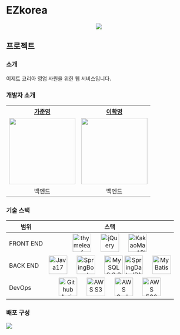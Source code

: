 # EZkorea

<center>
    <img src="https://user-images.githubusercontent.com/82663161/229257988-969d1153-f144-46d2-9a48-508f8114943b.png">
</center>

## 프로젝트

### 소개

이제트 코리아 영업 사원을 위한 웹 서비스입니다.

### 개발자 소개
<table style="margin: 0 auto">
    <th>
        <a href="https://github.com/Jwhyee">가준영</a>
    </th>
    <th>
        <a href="https://github.com/gkraud4135">이학명</a>
    </th>
    <tr>
        <td><img src="https://avatars.githubusercontent.com/u/82663161?v=4" width="180" height="180"/></td>
        <td><img src="https://avatars.githubusercontent.com/u/77388722?v=4" width="180" height="180"/></td>
    </tr>
    <tr>
        <td align="center">
            백엔드
        </td>
        <td align="center">
            백엔드
        </td>
    </tr>
</table>

### 기술 스택
<!--
<table style="margin: 0 auto;">
    <thead>
        <th>범위</th>
        <th>스택</th>
    </thead>
    <tbody style="text-align: center">
        <tr>
            <th>FRONT END</th>
            <td style="white-space: normal; overflow: hidden; text-overflow: ellipsis;">
                <div style="margin: 0 auto;">
                    <div style="display: inline-block; width: 50px; height: 60px;">
                        <img src="https://user-images.githubusercontent.com/82663161/229258328-93c4b37c-f1b8-4c4a-a591-ca17cdb0e2e5.png" alt="" height="50"/>
                        <p>Thymeleaf</p>
                    </div>
                    <div style="display: inline-block; width: 50px; height: 60px;">
                        <img src="https://user-images.githubusercontent.com/82663161/229259146-a9bec1a2-dbb4-4f74-bba3-56abee23db4b.png" alt="" height="50"/>
                        <p>jQuery</p>
                    </div>
                    <div style="display: inline-block; width: 50px; height: 60px;">
                        <img src="https://user-images.githubusercontent.com/82663161/229259517-8af38264-35ea-4b56-9269-e3bf32e0b7fb.png" alt="" height="50"/>
                        <p>Kakao Maps API</p>
                    </div>
                </div>
            </td>
        </tr>
        <tr>
            <th>BACK END</th>
            <td style="white-space: normal; overflow: hidden; text-overflow: ellipsis;">
                <div style="display: inline-block; width: 50px; height: 60px;">
                    <img src="https://user-images.githubusercontent.com/82663161/229259604-a1a46934-64fe-4433-a728-a823509306ee.png" alt="" height="50"/>
                    <p>JAVA</p>
                </div>
                <div style="display: inline-block; width: 50px; height: 60px;">
                    <img src="https://user-images.githubusercontent.com/82663161/229259272-b3112639-0e93-4a86-a190-cdd67fecf044.png" alt="" height="50"/>
                    <p>Spring Boot</p>
                </div>
                <div style="display: inline-block; width: 50px; height: 60px;">
                    <img src="https://user-images.githubusercontent.com/82663161/229258479-38163607-939a-4999-826c-7c27fcc38373.png" alt="" height="50"/>
                    <p>MySQL</p>
                </div>
                <div style="display: inline-block; width: 50px; height: 60px;">
                    <img src="https://user-images.githubusercontent.com/82663161/229258574-c646c37a-590c-40e7-bdce-cdb11aa6db04.png" alt="" height="50"/>
                    <p>Spring Data JPA</p>
                </div>
                <div style="display: inline-block; width: 50px; height: 60px;">
                    <img src="https://user-images.githubusercontent.com/82663161/229258612-01da892d-be28-477b-9eb0-a579d3d3a38b.png" alt="" height="50"/>
                    <p>MyBatis</p>
                </div>
            </td>
        </tr>
        <tr>
            <th>DevOps</th>
            <td style="white-space: normal; overflow: hidden; text-overflow: ellipsis;">
                <div style="margin: 0 auto;">
                    <div style="display: inline-block; width: 50px; height: 60px;">
                        <img src="https://user-images.githubusercontent.com/82663161/229258788-6dbb9e25-05dc-4f60-856d-4fb7d8ac206a.png" alt="" height="50"/>
                        <p>Github Actions</p>
                    </div>
                    <div style="display: inline-block; width: 50px; height: 60px;">
                        <img src="https://user-images.githubusercontent.com/82663161/229258716-b06d6d99-bb61-416b-acd0-6352371b2db5.png" alt="" height="50"/>
                        <p>AWS EC2</p>
                    </div>
                    <div style="display: inline-block; width: 50px; height: 60px;">
                        <img src="https://user-images.githubusercontent.com/82663161/229258738-472f58ef-cbe8-469b-8540-d2e05effe551.png" alt="" height="50"/>
                        <p>AWS S3</p>
                    </div>
                    <div style="display: inline-block; width: 50px; height: 60px;">
                        <img src="https://user-images.githubusercontent.com/82663161/229258752-1c47b4fd-e03a-4572-b269-9799c367d020.png" alt="" height="50"/>
                        <p>AWS CodeDeploy</p>
                    </div>
                </div>
            </td>
        </tr>
    </tbody>
</table>
| 범위      |                                                                                                                                                                                                                                                                                                                                                                                                                                                                                                                                                                스택                                                                                                                                                                                                                                                                                                                                                                                                                                                                                                                                                                |
| --------- |:--------------------------------------------------------------------------------------------------------------------------------------------------------------------------------------------------------------------------------------------------------------------------------------------------------------------------------------------------------------------------------------------------------------------------------------------------------------------------------------------------------------------------------------------------------------------------------------------------------------------------------------------------------------------------------------------------------------------------------------------------------------------------------------------------------------------------------------------------------------------------------------------------------------------------------------------------------------------------------------------------------------------------------------------------------------------------------------------------------------------------------:|
| FRONT END |                                                                                                                                                                                                                         <div style="display: inline; width: 50px; height: 60px;"><img src="https://user-images.githubusercontent.com/82663161/229258328-93c4b37c-f1b8-4c4a-a591-ca17cdb0e2e5.png" alt="" height="50"/><p>Thymeleaf</p></div>&nbsp;&nbsp;&nbsp;&nbsp;<div style="display: inline; width: 50px; height: 60px;"><img src="https://user-images.githubusercontent.com/82663161/229259146-a9bec1a2-dbb4-4f74-bba3-56abee23db4b.png" alt="" height="50"/><p>jQuery</p></div>&nbsp;&nbsp;&nbsp;&nbsp;<div style="display: inline; width: 50px; height: 60px;"><img src="https://user-images.githubusercontent.com/82663161/229259517-8af38264-35ea-4b56-9269-e3bf32e0b7fb.png" alt="" height="50"/><p>Kakao Maps API</p></div>                                                                                                                                                                                                                         |
| BACK END  | <div style="display: inline; width: 50px; height: 60px;"><img src="https://user-images.githubusercontent.com/82663161/229259604-a1a46934-64fe-4433-a728-a823509306ee.png" alt="" height="50"/><p>JAVA</p></div>&nbsp;&nbsp;&nbsp;&nbsp;<div style="display: inline; width: 50px; height: 60px;"><img src="https://user-images.githubusercontent.com/82663161/229259272-b3112639-0e93-4a86-a190-cdd67fecf044.png" alt="" height="50"/><p>Spring Boot</p></div>&nbsp;&nbsp;&nbsp;&nbsp;<div style="display: inline; width: 50px; height: 60px;"><img src="https://user-images.githubusercontent.com/82663161/229258479-38163607-939a-4999-826c-7c27fcc38373.png" alt="" height="50"/><p>MySQL</p></div>&nbsp;&nbsp;&nbsp;&nbsp;<div style="display: inline; width: 50px; height: 60px;"><img src="https://user-images.githubusercontent.com/82663161/229258574-c646c37a-590c-40e7-bdce-cdb11aa6db04.png" alt="" height="50"/><p>Spring Data JPA</p></div>&nbsp;&nbsp;&nbsp;&nbsp;<div style="display: inline; width: 50px; height: 60px;"><img src="https://user-images.githubusercontent.com/82663161/229258612-01da892d-be28-477b-9eb0-a579d3d3a38b.png" alt="" height="50"/><p>MyBatis</p></div>  |
| DevOps    |                                                                                                                                                                                                     <div style="display: inline; width: 50px; height: 60px;"><img src="https://user-images.githubusercontent.com/82663161/229258788-6dbb9e25-05dc-4f60-856d-4fb7d8ac206a.png" alt="" height="50"/><p>Github Actions</p></div>&nbsp;&nbsp;&nbsp;&nbsp;<div style="display: inline; width: 50px; height: 60px;"><img src="https://user-images.githubusercontent.com/82663161/229258738-472f58ef-cbe8-469b-8540-d2e05effe551.png" alt="" height="50"/><p>AWS S3</p></div>&nbsp;&nbsp;&nbsp;&nbsp;<div style="display: inline; width: 50px; height: 60px;"><img src="https://user-images.githubusercontent.com/82663161/229258752-1c47b4fd-e03a-4572-b269-9799c367d020.png" alt="" height="50"/><p>AWS CodeDeploy</p></div>                                                                                                                                                                                                     |
-->

| 범위      |                                                                                                                                                                                                                                                                                                                                                                                                               스택                                                                                                                                                                                                                                                                                                                                                                                                               |
| --------- |:------------------------------------------------------------------------------------------------------------------------------------------------------------------------------------------------------------------------------------------------------------------------------------------------------------------------------------------------------------------------------------------------------------------------------------------------------------------------------------------------------------------------------------------------------------------------------------------------------------------------------------------------------------------------------------------------------------------------------------------------------------------------------------------------------------------------------:|
| FRONT END |                                                                                                                                                                 <img src="https://user-images.githubusercontent.com/82663161/229258328-93c4b37c-f1b8-4c4a-a591-ca17cdb0e2e5.png" alt="thymeleaf" height="50"/> &nbsp;&nbsp;&nbsp;&nbsp; <img src="https://user-images.githubusercontent.com/82663161/229259146-a9bec1a2-dbb4-4f74-bba3-56abee23db4b.png" alt="jQuery" height="50"/> &nbsp;&nbsp;&nbsp;&nbsp; <img src="https://user-images.githubusercontent.com/82663161/229259517-8af38264-35ea-4b56-9269-e3bf32e0b7fb.png" alt="KakaoMapsAPI" height="50"/>                                                                                                                                                                 |
| BACK END  | <img src="https://user-images.githubusercontent.com/82663161/229259604-a1a46934-64fe-4433-a728-a823509306ee.png" alt="Java17" height="50"/> &nbsp;&nbsp;&nbsp;&nbsp; <img src="https://user-images.githubusercontent.com/82663161/229259272-b3112639-0e93-4a86-a190-cdd67fecf044.png" alt="SpringBoot 2.7.7" height="50"/> &nbsp;&nbsp;&nbsp;&nbsp; <img src="https://user-images.githubusercontent.com/82663161/229258479-38163607-939a-4999-826c-7c27fcc38373.png" alt="MySQL 8.0.32" height="50"/> <img src="https://user-images.githubusercontent.com/82663161/229258574-c646c37a-590c-40e7-bdce-cdb11aa6db04.png" alt="SpringDataJPA" height="50"/> &nbsp;&nbsp;&nbsp;&nbsp; <img src="https://user-images.githubusercontent.com/82663161/229258612-01da892d-be28-477b-9eb0-a579d3d3a38b.png" alt="MyBatis" height="50"/> |
| DevOps    |                                                                          <img src="https://user-images.githubusercontent.com/82663161/229258788-6dbb9e25-05dc-4f60-856d-4fb7d8ac206a.png" alt="Github Actions" height="50"/> &nbsp;&nbsp;&nbsp;&nbsp; <img src="https://user-images.githubusercontent.com/82663161/229258738-472f58ef-cbe8-469b-8540-d2e05effe551.png" alt="AWS S3" height="50"/> &nbsp;&nbsp;&nbsp;&nbsp; <img src="https://user-images.githubusercontent.com/82663161/229258752-1c47b4fd-e03a-4572-b269-9799c367d020.png" alt="AWS CodeDeploy" height="50"/> &nbsp;&nbsp;&nbsp;&nbsp; <img src="https://user-images.githubusercontent.com/82663161/229258716-b06d6d99-bb61-416b-acd0-6352371b2db5.png" alt="AWS EC2" height="50"/>                                                                           |

### 배포 구성

<img src="https://user-images.githubusercontent.com/82663161/219400565-595097ea-3d05-408a-be21-b9fcb6b7af3e.png">

<!--
## 트러블 슈팅

### S3 이미지 관련


```java
@PutMapping("/image/upload")
public ResponseEntity<Object> upload(@RequestParam(value = "files", required = false) List<MultipartFile> multipartFile,
                                     @RequestParam Map<String, Object> params) {

    S3ImageDto dto = modelMapper.map(params, S3ImageDto.class);

    awsService.saveImageInCurrentEntity(dto, multipartFile);

    return new ResponseEntity<>(Map.of("message", "반영되었습니다"), HttpStatus.OK);
}
```
-->
